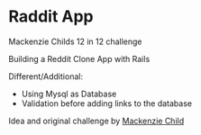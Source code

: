 # Raddit App

Mackenzie Childs 12 in 12 challenge

Building a Reddit Clone App with Rails

Different/Additional:
- Using Mysql as Database
- Validation before adding links to the database

Idea and original challenge by [Mackenzie Child](https://mackenziechild.me)
